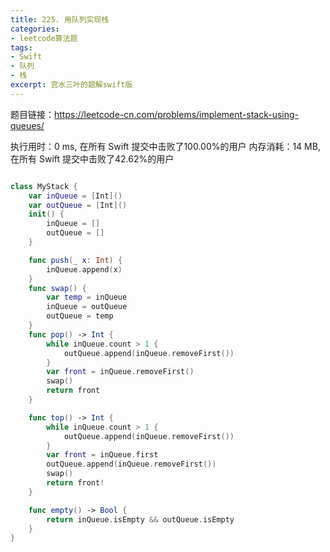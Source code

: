 ```yaml
---
title: 225. 用队列实现栈
categories:
- leetcode算法题
tags:
- Swift
- 队列
- 栈
excerpt: 宫水三叶的题解swift版
--- 
```


题目链接：https://leetcode-cn.com/problems/implement-stack-using-queues/

执行用时：0 ms, 在所有 Swift 提交中击败了100.00%的用户
内存消耗：14 MB, 在所有 Swift 提交中击败了42.62%的用户

``` swift

class MyStack {
    var inQueue = [Int]()
    var outQueue = [Int]()
    init() {
        inQueue = []
        outQueue = []
    }

    func push(_ x: Int) {
        inQueue.append(x)
    }
    func swap() {
        var temp = inQueue
        inQueue = outQueue
        outQueue = temp
    }
    func pop() -> Int {
        while inQueue.count > 1 {
            outQueue.append(inQueue.removeFirst())
        }
        var front = inQueue.removeFirst()
        swap()
        return front
    }

    func top() -> Int {
        while inQueue.count > 1 {
            outQueue.append(inQueue.removeFirst())
        }
        var front = inQueue.first
        outQueue.append(inQueue.removeFirst())
        swap()
        return front!
    }

    func empty() -> Bool {
        return inQueue.isEmpty && outQueue.isEmpty
    }
}
```